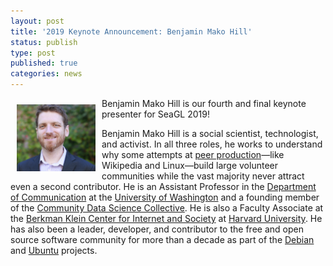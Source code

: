 ```yaml
---
layout: post
title: '2019 Keynote Announcement: Benjamin Mako Hill'
status: publish
type: post
published: true
categories: news
---
```


<img src="/img/posts/2019_Keynote_Mako.png" style="float:left; margin:10px; width:25%;" />

Benjamin Mako Hill is our fourth and final keynote presenter for SeaGL 2019!

Benjamin Mako Hill is a social scientist, technologist, and activist. In all three roles, he works to understand why some attempts at [peer production](https://en.wikipedia.org/wiki/Peer_production)—like Wikipedia and Linux—build large volunteer communities while the vast majority never attract even a second contributor. He is an Assistant Professor in the [Department of Communication](http://www.com.washington.edu/) at the [University of Washington](http://www.washington.edu/) and a founding member of the [Community Data Science Collective](https://communitydata.cc/). He is also a Faculty Associate at the [Berkman Klein Center for Internet and Society](http://cyber.law.harvard.edu/) at [Harvard University](http://www.harvard.edu/). He has also been a leader, developer, and contributor to the free and open source software community for more than a decade as part of the [Debian](http://www.debian.org/) and [Ubuntu](http://www.ubuntu.com/) projects.

